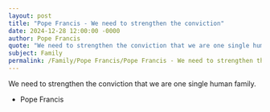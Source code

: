 ```yaml
---
layout: post
title: "Pope Francis - We need to strengthen the conviction"
date: 2024-12-28 12:00:00 -0000
author: Pope Francis
quote: "We need to strengthen the conviction that we are one single human family."
subject: Family
permalink: /Family/Pope Francis/Pope Francis - We need to strengthen the conviction
---
```


We need to strengthen the conviction that we are one single human family.

- Pope Francis
